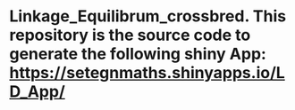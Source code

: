 # Linkage_Equilibrum_crossbred. This repository  is the source code to generate the following shiny App: https://setegnmaths.shinyapps.io/LD_App/
